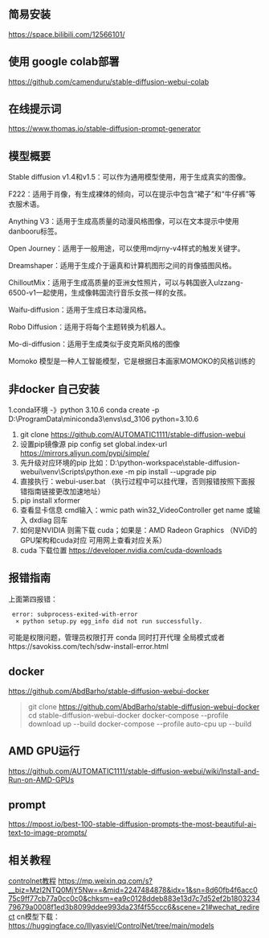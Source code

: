 

## 简易安装 

https://space.bilibili.com/12566101/

##  使用 google colab部署
https://github.com/camenduru/stable-diffusion-webui-colab

## 在线提示词
https://www.thomas.io/stable-diffusion-prompt-generator

## 模型概要
Stable diffusion v1.4和v1.5：可以作为通用模型使用，用于生成真实的图像。

F222：适用于肖像，有生成裸体的倾向，可以在提示中包含“裙子”和“牛仔裤”等衣服术语。

Anything V3：适用于生成高质量的动漫风格图像，可以在文本提示中使用danbooru标签。

Open Journey：适用于一般用途，可以使用mdjrny-v4样式的触发关键字。

Dreamshaper：适用于生成介于逼真和计算机图形之间的肖像插图风格。

ChilloutMix：适用于生成高质量的亚洲女性照片，可以与韩国嵌入ulzzang-6500-v1一起使用，生成像韩国流行音乐女孩一样的女孩。

Waifu-diffusion：适用于生成日本动漫风格。

Robo Diffusion：适用于将每个主题转换为机器人。

Mo-di-diffusion：适用于生成类似于皮克斯风格的图像

Momoko 模型是一种人工智能模型，它是根据日本画家MOMOKO的风格训练的


## 非docker 自己安装


1.conda环境 -》python 3.10.6
conda create -p D:\ProgramData\miniconda3\envs\sd_3106 python=3.10.6
1. git clone https://github.com/AUTOMATIC1111/stable-diffusion-webui
2. 设置pip镜像源 pip config set global.index-url https://mirrors.aliyun.com/pypi/simple/
3. 先升级对应环境的pip 比如：D:\python-workspace\stable-diffusion-webui\venv\Scripts\python.exe -m pip install --upgrade pip
4. 直接执行：webui-user.bat （执行过程中可以挂代理，否则报错按照下面报错指南链接更改加速地址）
6. pip install xformer 
7. 查看显卡信息 cmd输入：wmic path win32_VideoController get name 或输入 dxdiag 回车
8. 如何是NVIDIA 则需下载 cuda；如果是：AMD Radeon Graphics （NViD的GPU架构和cuda对应 可用网上查看对应关系）
9.  cuda 下载位置 https://developer.nvidia.com/cuda-downloads

## 报错指南
上面第四报错：
```
 error: subprocess-exited-with-error
  × python setup.py egg_info did not run successfully.
```
可能是权限问题，管理员权限打开 conda 同时打开代理 全局模式或者https://savokiss.com/tech/sdw-install-error.html


## docker
https://github.com/AbdBarho/stable-diffusion-webui-docker

> git clone https://github.com/AbdBarho/stable-diffusion-webui-docker
> cd stable-diffusion-webui-docker
> docker-compose --profile download up --build
> docker-compose --profile auto-cpu up --build

## AMD GPU运行

https://github.com/AUTOMATIC1111/stable-diffusion-webui/wiki/Install-and-Run-on-AMD-GPUs


## prompt
https://mpost.io/best-100-stable-diffusion-prompts-the-most-beautiful-ai-text-to-image-prompts/


## 相关教程
[controlnet教程](https://www.uisdc.com/controlnet)
https://mp.weixin.qq.com/s?__biz=MzI2NTQ0MjY5Nw==&mid=2247484878&idx=1&sn=8d60fb4f6acc075c9ff77cb77a0cc0c0&chksm=ea9c0128ddeb883e13d7c7d52ef2b180323479679a0008f1ed3b8099ddee993da23f4f55ccc6&scene=21#wechat_redirect
cn模型下载：https://huggingface.co/lllyasviel/ControlNet/tree/main/models

